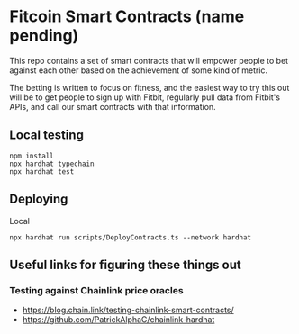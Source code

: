 # Fitcoin Smart Contracts (name pending)
This repo contains a set of smart contracts that will empower people to bet against each other based on the achievement of some kind of metric. 

The betting is written to focus on fitness, and the easiest way to try this out will be to get people to sign up with Fitbit, regularly pull data from Fitbit's APIs, and call our smart contracts with that information.

## Local testing

```shell
npm install
npx hardhat typechain
npx hardhat test
```

## Deploying

Local
```shell
npx hardhat run scripts/DeployContracts.ts --network hardhat
```

## Useful links for figuring these things out
### Testing against Chainlink price oracles
* https://blog.chain.link/testing-chainlink-smart-contracts/
* https://github.com/PatrickAlphaC/chainlink-hardhat